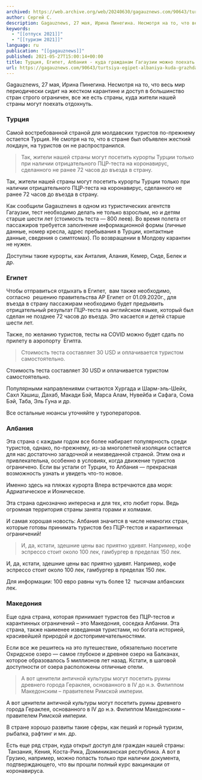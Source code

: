 ```yaml
---
archived: https://web.archive.org/web/20240630/gagauznews.com/90643/turtsiya-egipet-albaniya-kuda-grazhdanam-gagauzii-mozhno-poehat-otdyhat-v-etom-godu.html
author: Сергей С.
description: Gagauznews, 27 мая, Ирина Пинегина. Несмотря на то, что весь мир периодически сидит на жестком карантине и доступ в большинство стран строго ограничен, все же есть страны, куда жители нашей страны могут поехать отдохнуть. Турция Самой востребованной страной для молдавских туристов по-прежнему остается Турция. Не смотря на то, что в стране был объявлен жесткий локдаун, на туристов он не распространился. Так, жители нашей страны могут посетить курорты Турции только при наличии отрицательного ПЦР-теста на коронавирус, сделанного не ранее 72 часов до въезда в страну. Как сообщили Gagauznews в одном из туристических агентств Гагаузии, тест необходимо делать не только взрослым, но […]
keywords:
  - "[[отпуск 2021]]"
  - "[[туризм 2021]]"
language: ru
publication: "[[gagauznews]]"
published: 2021-05-27T15:00:14+00:00
title: Турция, Египет, Албания - куда гражданам Гагаузии можно поехать отдыхать в этом году
url: https://gagauznews.com/90643/turtsiya-egipet-albaniya-kuda-grazhdanam-gagauzii-mozhno-poehat-otdyhat-v-etom-godu.html
---
```


Gagauznews, 27 мая, Ирина Пинегина. Несмотря на то, что весь мир периодически сидит на жестком карантине и доступ в большинство стран строго ограничен, все же есть страны, куда жители нашей страны могут поехать отдохнуть.

### Турция

Самой востребованной страной для молдавских туристов по-прежнему остается Турция. Не смотря на то, что в стране был объявлен жесткий локдаун, на туристов он не распространился.

> Так, жители нашей страны могут посетить курорты Турции только при наличии отрицательного ПЦР-теста на коронавирус, сделанного не ранее 72 часов до въезда в страну.

Так, жители нашей страны могут посетить курорты Турции только при наличии отрицательного ПЦР-теста на коронавирус, сделанного не ранее 72 часов до въезда в страну.

Как сообщили Gagauznews в одном из туристических агентств Гагаузии, тест необходимо делать не только взрослым, но и детям старше шести лет (стоимость теста — 800 леев). Во время полета от пассажиров требуется заполнение информационной формы (личные данные, номер кресла, адрес пребывания в Турции, контактные данные, сведения о симптомах). По возвращении в Молдову карантин не нужен.

Доступны такие курорты, как Анталия, Алания, Кемер, Сиде, Белек и др.

### Египет

Чтобы отправиться отдыхать в Египет,  вам также необходимо,  согласно  решению правительства АР Египет от 01.09.2020г., для въезда в страну пассажирам необходимо будет предъявить отрицательный результат ПЦР-теста на английском языке, который был сделан не позднее 72 часов до въезда. Это касается и детей старше шести лет.

Также, по желанию туристов, тесты на COVID можно будет сдать по прилету в аэропорту  Египта.

> Стоимость теста составляет 30 USD и оплачивается туристом самостоятельно.

Стоимость теста составляет 30 USD и оплачивается туристом самостоятельно.

Популярными направлениями считаются Хургада и Шарм-эль-Шейх, Сахл Хашиш, Дахаб, Макади Бэй, Марса Алам, Нувейба и Сафага, Сома Бэй, Таба, Эль Гуна и др.

Все остальные нюансы уточняйте у туроператоров.

### Албания

Эта страна с каждым годом все более набирает популярность среди туристов, однако, по-прежнему, из-за многолетней изоляции остается для нас достаточно загадочной и неизведанной страной. Этим она и привлекательна, особенно в условиях, когда движение туристов ограничено. Если вы устали от Турции, то Албания — прекрасная возможность узнать и увидеть что-то новое.

Именно здесь на пляжах курорта Влера встречаются два моря: Адриатическое и Ионическое.

Эта страна однозначно интересна и для тех, кто любит горы. Ведь огромная территория страны занята горами и холмами.

И самая хорошая новость: Албания значится в числе немногих стран, которые готовы принимать туристов без ПЦР-тестов и карантинных ограничений!

> И, да, кстати, здешние цены вас приятно удивят. Например, кофе эспрессо стоит около 100 лек, гамбургер в пределах 150 лек.

И, да, кстати, здешние цены вас приятно удивят. Например, кофе эспрессо стоит около 100 лек, гамбургер в пределах 150 лек.

Для информации: 100 евро равны чуть более 12  тысячам албанских лек.

### Македония

Еще одна страна, которая принимает туристов без ПЦР-тестов и карантинных ограничений – это Македония, соседка Албании. Эта страна, также наименее изведанная туристами, но богата историей, красивейшей природой и достопримечательностями.

Если все же решитесь на это путешествие, обязательно посетите Охридское озеро — самое глубокое и древнее озеро на Балканах, которое образовалось 5 миллионов лет назад. Кстати, в шаговой доступности от озера расположены отличные отели.

> А вот ценители античной культуры могут посетить руины древнего города Гераклея, основанного в IV до н.э. Филиппом Македонским – правителем Римской империи.

А вот ценители античной культуры могут посетить руины древнего города Гераклея, основанного в IV до н.э. Филиппом Македонским – правителем Римской империи.

В стране хорошо развиты такие сферы, как пеший и горный туризм, рыбалка, рафтинг и мн. др.

Есть еще ряд стран, куда открыт доступ для граждан нашей страны:  Танзания, Кения, Коста-Рика, Доминиканская республика. А вот в Грузию, например, можно попасть только при наличии документа, подтверждающего, что вы прошли полный курс вакцинации от коронавируса.